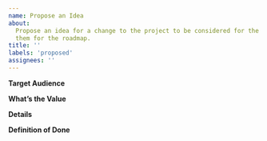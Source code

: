 ```yaml
---
name: Propose an Idea
about:
  Propose an idea for a change to the project to be considered for the project roadmap
  them for the roadmap.
title: ''
labels: 'proposed'
assignees: ''
---
```


**Target Audience**
<!-- Describe the target audience for this change to the project. -->

**What’s the Value**

<!-- Describe the value of implementing the proposed idea. -->

**Details**
<!-- Provide more context and details for the proposal. -->

**Definition of Done**
<!-- Specify the outcomes that, once achieved, mean the work for the proposed idea has been completed. -->
